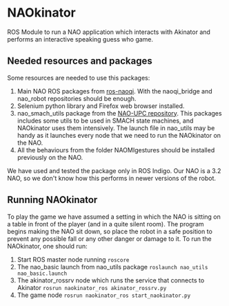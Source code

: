 NAOkinator
==========

ROS Module to run a NAO application which interacts with Akinator and performs an interactive speaking guess who game.

Needed resources and packages
------------------------------
Some resources are needed to use this packages:
  1. Main NAO ROS packages from [ros-naoqi](https://github.com/ros-naoqi "github ros-naoqi organization"). With the naoqi_bridge and nao_robot repositories should be enough.
  2. Selenium python library and Firefox web browser installed.
  3. nao_smach_utils package from the [NAO-UPC repository](https://github.com/gerardcanal/NAO-UPC "NAO-UPC"). This packages includes some utils to be used in SMACH state machines, and NAOkinator uses them intensively. The launch file in nao_utils may be handy as it launches every node that we need to run the NAOkinator on the NAO.
  4. All the behaviours from the folder NAOMIgestures should be installed previously on the NAO.

We have used and tested the package only in ROS Indigo. Our NAO is a 3.2 NAO, so we don't know how this performs in newer versions of the robot.

Running NAOkinator
------------------
To play the game we have assumed a setting in which the NAO is sitting on a table in front of the player (and in a quite silent room). The program begins making the NAO sit down, so place the robot in a safe position to prevent any possible fall or any other danger or damage to it.
To run the NAOkinator, one should run:
  1. Start ROS master node running `roscore`
  2. The nao_basic launch from nao_utils package `roslaunch nao_utils nao_basic.launch`
  3. The akinator_rossrv node which runs the service that connects to Akinator `rosrun naokinator_ros akinator_rossrv.py`
  4. The game node `rosrun naokinator_ros start_naokinator.py`

  
  
